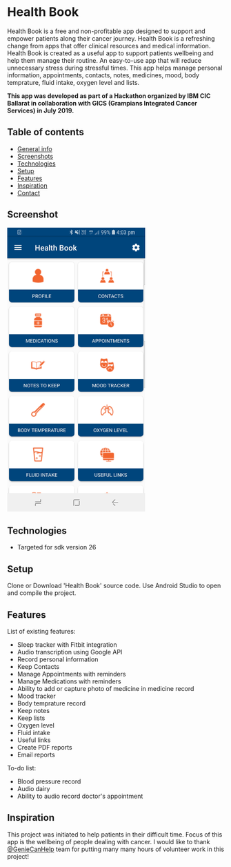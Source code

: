 # Health Book
Health Book is a free and non-profitable app designed to support and empower patients along their cancer journey. Health Book is a refreshing change from apps that offer clinical resources and medical information. Health Book is created as a useful app to support patients wellbeing and help them manage their routine. An easy-to-use app that will reduce unnecessary stress during stressful times. This app helps manage personal information, appointments, contacts, notes, medicines, mood, body temprature, fluid intake, oxygen level and lists. 

**This app was developed as part of a Hackathon organized by IBM CIC Ballarat in collaboration with GICS (Grampians Integrated Cancer Services) in July 2019.**

## Table of contents
* [General info](#general-info)
* [Screenshots](#screenshots)
* [Technologies](#technologies)
* [Setup](#setup)
* [Features](#features)
* [Inspiration](#inspiration)
* [Contact](#contact)

## Screenshot
<img src="./docs/Screenshot_20190721_Health_Book.jpg" alt="Example screenshot" width="320"/>

## Technologies
* Targeted for sdk version 26

## Setup
Clone or Download 'Health Book' source code. Use Android Studio to open and compile the project.

## Features
List of existing features:
* Sleep tracker with Fitbit integration
* Audio transcription using Google API
* Record personal information
* Keep Contacts
* Manage Appointments with reminders
* Manage Medications with reminders
* Ability to add or capture photo of medicine in medicine record
* Mood tracker
* Body temprature record
* Keep notes
* Keep lists
* Oxygen level
* Fluid intake
* Useful links
* Create PDF reports
* Email reports

To-do list:
* Blood pressure record
* Audio dairy
* Ability to audio record doctor's appointment


## Inspiration
This project was initiated to help patients in their difficult time. Focus of this app is the wellbeing of people dealing with cancer. I would like to thank [@GenieCanHelp](http://www.cybergeniesolutions.com/) team for putting many many hours of volunteer work in this project! 
